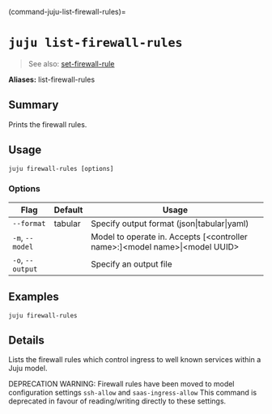 (command-juju-list-firewall-rules)=
# `juju list-firewall-rules`
> See also: [set-firewall-rule](#set-firewall-rule)

**Aliases:** list-firewall-rules

## Summary
Prints the firewall rules.

## Usage
```juju firewall-rules [options] ```

### Options
| Flag | Default | Usage |
| --- | --- | --- |
| `--format` | tabular | Specify output format (json&#x7c;tabular&#x7c;yaml) |
| `-m`, `--model` |  | Model to operate in. Accepts [&lt;controller name&gt;:]&lt;model name&gt;&#x7c;&lt;model UUID&gt; |
| `-o`, `--output` |  | Specify an output file |

## Examples

    juju firewall-rules



## Details

Lists the firewall rules which control ingress to well known services
within a Juju model.

DEPRECATION WARNING: 
Firewall rules have been moved to model configuration settings `ssh-allow` and
`saas-ingress-allow` This command is deprecated in favour of
reading/writing directly to these settings.